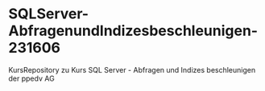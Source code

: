 # SQLServer-AbfragenundIndizesbeschleunigen-231606
KursRepository zu Kurs SQL Server - Abfragen und Indizes beschleunigen der ppedv AG
